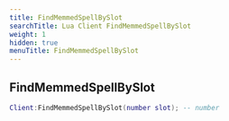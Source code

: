 ```yaml
---
title: FindMemmedSpellBySlot
searchTitle: Lua Client FindMemmedSpellBySlot
weight: 1
hidden: true
menuTitle: FindMemmedSpellBySlot
---
```

## FindMemmedSpellBySlot
```lua
Client:FindMemmedSpellBySlot(number slot); -- number
```